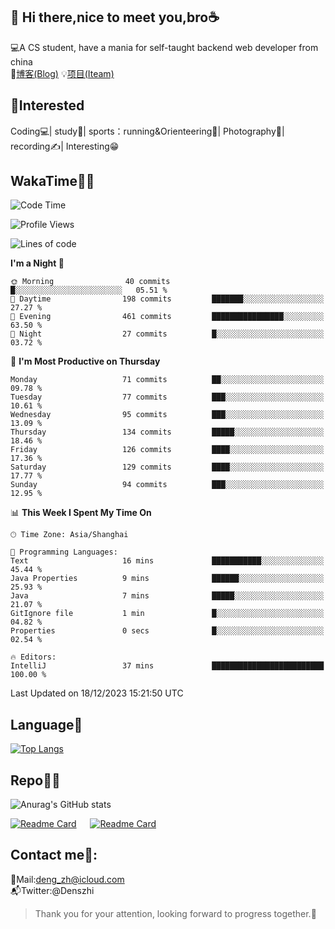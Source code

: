 👋 Hi there,nice to meet you,bro☕
---
💻A CS student, have a mania for self-taught backend web developer from china   
📌[博客(Blog)](https://github.com/HealUP/MyBlog)
💡[项目(Iteam)](https://healup.github.io/)

 <!-- waka-box start -->
 <!-- waka-box end -->
 
🧲**Interested**
--
Coding💻| study📖| sports：running&Orienteering🏃‍| Photography📸| recording✍️| Interesting😁

WakaTime👨‍💻
---
<!--START_SECTION:waka-->
![Code Time](http://img.shields.io/badge/Code%20Time-518%20hrs%2024%20mins-blue)

![Profile Views](http://img.shields.io/badge/Profile%20Views-1-blue)

![Lines of code](https://img.shields.io/badge/From%20Hello%20World%20I%27ve%20Written-205.0%20thousand%20lines%20of%20code-blue)

**I'm a Night 🦉** 

```text
🌞 Morning                40 commits          █░░░░░░░░░░░░░░░░░░░░░░░░   05.51 % 
🌆 Daytime                198 commits         ███████░░░░░░░░░░░░░░░░░░   27.27 % 
🌃 Evening                461 commits         ████████████████░░░░░░░░░   63.50 % 
🌙 Night                  27 commits          █░░░░░░░░░░░░░░░░░░░░░░░░   03.72 % 
```
📅 **I'm Most Productive on Thursday** 

```text
Monday                   71 commits          ██░░░░░░░░░░░░░░░░░░░░░░░   09.78 % 
Tuesday                  77 commits          ███░░░░░░░░░░░░░░░░░░░░░░   10.61 % 
Wednesday                95 commits          ███░░░░░░░░░░░░░░░░░░░░░░   13.09 % 
Thursday                 134 commits         █████░░░░░░░░░░░░░░░░░░░░   18.46 % 
Friday                   126 commits         ████░░░░░░░░░░░░░░░░░░░░░   17.36 % 
Saturday                 129 commits         ████░░░░░░░░░░░░░░░░░░░░░   17.77 % 
Sunday                   94 commits          ███░░░░░░░░░░░░░░░░░░░░░░   12.95 % 
```


📊 **This Week I Spent My Time On** 

```text
🕑︎ Time Zone: Asia/Shanghai

💬 Programming Languages: 
Text                     16 mins             ███████████░░░░░░░░░░░░░░   45.44 % 
Java Properties          9 mins              ██████░░░░░░░░░░░░░░░░░░░   25.93 % 
Java                     7 mins              █████░░░░░░░░░░░░░░░░░░░░   21.07 % 
GitIgnore file           1 min               █░░░░░░░░░░░░░░░░░░░░░░░░   04.82 % 
Properties               0 secs              █░░░░░░░░░░░░░░░░░░░░░░░░   02.54 % 

🔥 Editors: 
IntelliJ                 37 mins             █████████████████████████   100.00 % 
```


 Last Updated on 18/12/2023 15:21:50 UTC
<!--END_SECTION:waka-->

Language🚀
---
[![Top Langs](https://github-readme-stats.vercel.app/api/top-langs/?username=HealUP&layout=compact&hide_border=true)](https://github.com/HealUP)

Repo🧑‍💻
---
![Anurag's GitHub stats](https://github-readme-stats.vercel.app/api?username=HealUP&count_private=true&show_icons=true&theme=gruvbox&hide_border=true) 

[![Readme Card](https://github-readme-stats.vercel.app/api/pin/?username=HealUP&repo=InternetEy&theme=transparent)](https://github.com/HealUP/InternetEy) &emsp;
[![Readme Card](https://github-readme-stats.vercel.app/api/pin/?username=HealUP&repo=CampusExperience&theme=transparent)](https://github.com/HealUP/CampusExperience)


Contact me📱:
---
📮Mail:deng_zh@icloud.com  
📬Twitter:@Denszhi  

> Thank you for your attention, looking forward to progress together.🎉
